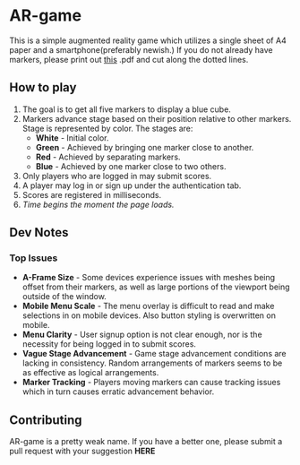 # AR-game
  This is a simple augmented reality game which utilizes a single sheet of A4 paper and a smartphone(preferably newish.)
  If you do not already have markers, please print out [this](https://github.com/DangerN/AR-game/blob/master/docs/AR-game%20peices.pdf) .pdf and cut along the dotted lines.
## How to play
1. The goal is to get all five markers to display a blue cube.
2. Markers advance stage based on their position relative to other markers. Stage is represented by color. The stages are:
    * **White** - Initial color.
    * **Green** - Achieved by bringing one marker close to another.
    * **Red** - Achieved by separating markers.
    * **Blue** - Achieved by one marker close to two others.
3. Only players who are logged in may submit scores.
4. A player may log in or sign up under the authentication tab.
5. Scores are registered in milliseconds.
6. *Time begins the moment the page loads.*
## Dev Notes
### Top Issues
* **A-Frame Size** - Some devices experience issues with meshes being offset from their markers, as well as large portions of the viewport being outside of the window.
* **Mobile Menu Scale** - The menu overlay is difficult to read and make selections in on mobile devices. Also button styling is overwritten on mobile.
* **Menu Clarity** - User signup option is not clear enough, nor is the necessity for being logged in to submit scores.
* **Vague Stage Advancement** - Game stage advancement conditions are lacking in consistency. Random arrangements of markers seems to be as effective as logical arrangements.
* **Marker Tracking** - Players moving markers can cause tracking issues which in turn causes erratic advancement behavior.

## Contributing

  AR-game is a pretty weak name. If you have a better one, please submit a pull request with your suggestion **HERE**
